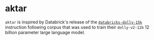 # aktar
 
`aktar` is inspired by Databrick's release of the [`databricks-dolly-15k`](https://github.com/databrickslabs/dolly/) instruction following corpus that was used to train their `dolly-v2-12b` 12 billion parameter large language model.